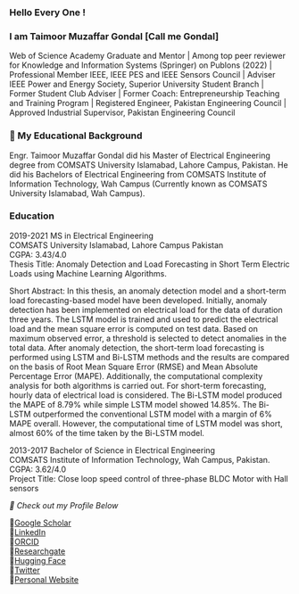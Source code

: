 ### Hello Every One <meta name="google-site-verification" content="1TSVM4vQ7-sj-0pzuUv35NhrTfSt3ooV4mW_YtBz3wk" />!
### I am Taimoor Muzaffar Gondal [Call me Gondal]

 Web of Science Academy Graduate and Mentor | Among top peer reviewer for Knowledge and Information Systems (Springer) on Publons (2022) | Professional Member IEEE, IEEE PES and IEEE Sensors Council | Adviser IEEE Power and Energy Society, Superior University Student Branch | Former Student Club Adviser | Former Coach: Entrepreneurship Teaching and Training Program | Registered Engineer, Pakistan Engineering Council | Approved Industrial Supervisor, Pakistan Engineering Council

### 🔭 My Educational Background<br>
Engr. Taimoor Muzaffar Gondal did his Master of Electrical Engineering degree from COMSATS University Islamabad, Lahore Campus, Pakistan. He did his Bachelors of Electrical Engineering from COMSATS Institute of Information Technology, Wah Campus (Currently known as COMSATS University Islamabad, Wah Campus).

### Education	
2019-2021	MS in Electrical Engineering<br>
COMSATS University Islamabad, Lahore Campus Pakistan<br>
CGPA: 3.43/4.0 <br>
Thesis Title: Anomaly Detection and Load Forecasting in Short Term Electric Loads using Machine Learning Algorithms. <br>

Short Abstract: In this thesis, an anomaly detection model and a short-term load forecasting-based model have been developed. Initially, anomaly detection has been implemented on electrical load for the data of duration three years. The LSTM model is trained and used to predict the electrical load and the mean square error is computed on test data. Based on maximum observed error, a threshold is selected to detect anomalies in the total data. After anomaly detection, the short-term load forecasting is performed using LSTM and Bi-LSTM methods and the results are compared on the basis of Root Mean Square Error (RMSE) and Mean Absolute Percentage Error (MAPE). Additionally, the computational complexity analysis for both algorithms is carried out. For short-term forecasting, hourly data of electrical load is considered. The Bi-LSTM model produced the MAPE of 8.79% while simple LSTM model showed 14.85%. The Bi-LSTM outperformed the conventional LSTM model with a margin of 6% MAPE overall. However, the computational time of LSTM model was short, almost 60% of the time taken by the Bi-LSTM model.<br>

 2013-2017	Bachelor of Science in Electrical Engineering<br>
COMSATS Institute of Information Technology, Wah Campus, Pakistan.<br>
CGPA: 3.62/4.0<br>
Project Title: Close loop speed control of three-phase BLDC Motor with Hall sensors<br>



<i>🔭 Check out my Profile Below</i>

🌱[Google Scholar](https://scholar.google.com.pk/citations?user=D-OactQAAAAJ&hl=en) <br>
🌱[LinkedIn](https://www.linkedin.com/in/tmgondal/)<br>
🌱[ORCID](https://orcid.org/0000-0002-4088-4651)<br>
🌱[Researchgate](https://www.researchgate.net/profile/Taimoor-Gondal) <br>
🌱[Hugging Face](https://huggingface.co/tmgondal)<br>
🌱[Twitter](https://twitter.com/who_gondal)<br>
🌱[Personal Website](https://sites.google.com/view/engrtaimoor)<br>



<!--
**tmgondal/tmgondal** is a ✨ _special_ ✨ repository because its `README.md` (this file) appears on your GitHub profile.

Here are some ideas to get you started:

- 🔭 Check out my Google Scholar Profile: 
- 🌱 I’m currently learning everything 🤣
- 👯 I’m looking to collaborate with other content creators
- 🥅 2022 Goals: Learn more about web3
- ⚡ Fun fact: I love to draw and play guitar / drums
-->
